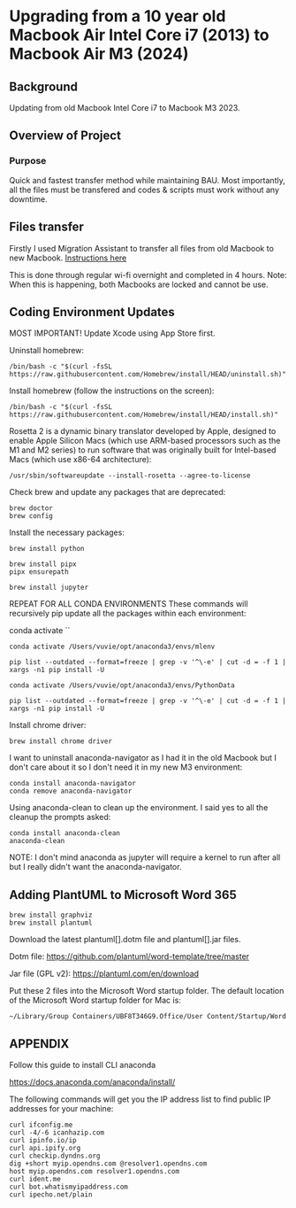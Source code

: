 # Upgrading from a 10 year old Macbook Air Intel Core i7 (2013) to Macbook Air M3 (2024)

## Background

Updating from old Macbook Intel Core i7 to Macbook M3 2023.



## Overview of Project

### Purpose

Quick and fastest transfer method while maintaining BAU. Most importantly, all the files must be transfered and codes & scripts must work without any downtime.

## Files transfer

Firstly I used Migration Assistant to transfer all files from old Macbook to new Macbook.
[Instructions here](https://support.apple.com/en-ca/102613)

This is done through regular wi-fi overnight and completed in 4 hours. Note: When this is happening, both Macbooks are locked and cannot be use.

## Coding Environment Updates

MOST IMPORTANT!
Update Xcode using App Store first.

Uninstall homebrew:
```
/bin/bash -c "$(curl -fsSL https://raw.githubusercontent.com/Homebrew/install/HEAD/uninstall.sh)"
```

Install homebrew (follow the instructions on the screen):
```
/bin/bash -c "$(curl -fsSL https://raw.githubusercontent.com/Homebrew/install/HEAD/install.sh)"
```

Rosetta 2 is a dynamic binary translator developed by Apple, designed to enable Apple Silicon Macs (which use ARM-based processors such as the M1 and M2 series) to run software that was originally built for Intel-based Macs (which use x86-64 architecture):
```
/usr/sbin/softwareupdate --install-rosetta --agree-to-license
```

Check brew and update any packages that are deprecated:
```
brew doctor
brew config
```

Install the necessary packages:
```
brew install python

brew install pipx
pipx ensurepath

brew install jupyter
```


REPEAT FOR ALL CONDA ENVIRONMENTS
These commands will recursively pip update all the packages within each environment:

conda activate <env>
``

```
conda activate /Users/vuvie/opt/anaconda3/envs/mlenv
```
```
pip list --outdated --format=freeze | grep -v '^\-e' | cut -d = -f 1 | xargs -n1 pip install -U
```

```
conda activate /Users/vuvie/opt/anaconda3/envs/PythonData
```
```
pip list --outdated --format=freeze | grep -v '^\-e' | cut -d = -f 1 | xargs -n1 pip install -U
```


Install chrome driver:
```
brew install chrome driver
```

I want to uninstall anaconda-navigator as I had it in the old Macbook but I don't care about it so I don't need it in my new M3 environment:
```
conda install anaconda-navigator
conda remove anaconda-navigator
```

Using anaconda-clean to clean up the environment. I said yes to all the cleanup the prompts asked:
```
conda install anaconda-clean
anaconda-clean
```

NOTE: I don't mind anaconda as jupyter will require a kernel to run after all but I really didn't want the anaconda-navigator.


## Adding PlantUML to Microsoft Word 365

```
brew install graphviz
brew install plantuml
```

Download the latest plantuml[].dotm file and plantuml[].jar files.

Dotm file:
https://github.com/plantuml/word-template/tree/master

Jar file (GPL v2):
https://plantuml.com/en/download

Put these 2 files into the Microsoft Word startup folder. The default location of the Microsoft Word startup folder for Mac is:
```
~/Library/Group Containers/UBF8T346G9.Office/User Content/Startup/Word
```


## APPENDIX

Follow this guide to install CLI anaconda

https://docs.anaconda.com/anaconda/install/


The following commands will get you the IP address list to find public IP addresses for your machine:

```
curl ifconfig.me
curl -4/-6 icanhazip.com
curl ipinfo.io/ip
curl api.ipify.org
curl checkip.dyndns.org
dig +short myip.opendns.com @resolver1.opendns.com
host myip.opendns.com resolver1.opendns.com
curl ident.me
curl bot.whatismyipaddress.com
curl ipecho.net/plain
```
